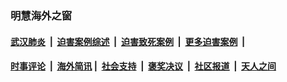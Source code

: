 
### 明慧海外之窗

####  [武汉肺炎](indexes/365.md?t=07080401) &nbsp;|&nbsp;  [迫害案例综述](indexes/328.md?t=07080401) &nbsp;|&nbsp; [迫害致死案例](indexes/277.md?t=07080401)  &nbsp;|&nbsp; [更多迫害案例](indexes/81.md?t=07080401)  &nbsp;|&nbsp; 
####  [时事评论](indexes/19.md?t=07080401) &nbsp;|&nbsp; [海外简讯](indexes/245.md?t=07080401)&nbsp;|&nbsp;  [社会支持](indexes/140.md?t=07080401) &nbsp;|&nbsp; [褒奖决议](indexes/282.md?t=07080401) &nbsp;|&nbsp; [社区报道](indexes/91.md?t=07080401)  &nbsp;|&nbsp; [天人之间](indexes/78.md?t=07080401) 

